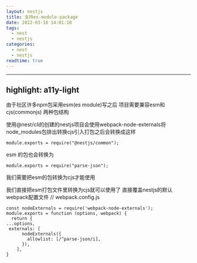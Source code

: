 ```yaml
---
layout: nestjs
title: 支持es-module-package
date: 2022-03-16 14:01:10
tags: 
  - nest
  - nestjs
categories: 
  - nest
  - nestjs
readtime: true
---
```


---
highlight: a11y-light
---
由于社区许多npm包采用esm(es module)写之后 项目需要兼容esm和cjs(commonjs) 两种包结构
<!--more-->
使用@nest/cli的创建的nestjs项目会使用webpack-node-externals将node_modules包排出转换cjs引入打包之后会转换成这样
```
module.exports = require("@nestjs/common");
```

esm 的包也会转换为
```
module.exports = require("parse-json");
```

我们需要把esm的包转换为cjs才能使用

我们直接把esm打包文件里转换为cjs就可以使用了
直接覆盖nestjs的默认webpack配置文件
// webpack.config.js
```
const nodeExternals = require('webpack-node-externals');
module.exports = function (options, webpack) {
  return {
...options,
 externals: [
      nodeExternals({
        allowlist: [/^parse-json/i],
      }),
    ],
}
    
```
